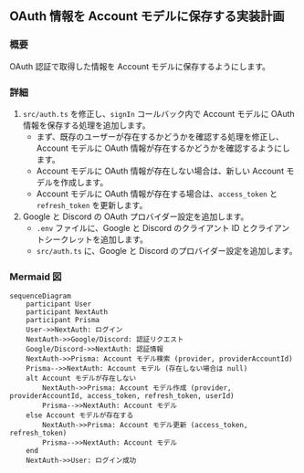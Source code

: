 ## OAuth 情報を Account モデルに保存する実装計画

 ### 概要

 OAuth 認証で取得した情報を Account モデルに保存するようにします。

 ### 詳細

 1.  `src/auth.ts` を修正し、`signIn` コールバック内で Account モデルに OAuth 情報を保存する処理を追加します。
     *   まず、既存のユーザーが存在するかどうかを確認する処理を修正し、Account モデルに OAuth 情報が存在するかどうかを確認するようにします。
     *   Account モデルに OAuth 情報が存在しない場合は、新しい Account モデルを作成します。
     *   Account モデルに OAuth 情報が存在する場合は、`access_token` と `refresh_token` を更新します。
 2.  Google と Discord の OAuth プロバイダー設定を追加します。
     *   `.env` ファイルに、Google と Discord のクライアント ID とクライアントシークレットを追加します。
     *   `src/auth.ts` に、Google と Discord のプロバイダー設定を追加します。

 ### Mermaid 図

 ```mermaid
 sequenceDiagram
     participant User
     participant NextAuth
     participant Prisma
     User->>NextAuth: ログイン
     NextAuth->>Google/Discord: 認証リクエスト
     Google/Discord->>NextAuth: 認証情報
     NextAuth->>Prisma: Account モデル検索 (provider, providerAccountId)
     Prisma-->>NextAuth: Account モデル (存在しない場合は null)
     alt Account モデルが存在しない
         NextAuth->>Prisma: Account モデル作成 (provider, providerAccountId, access_token, refresh_token, userId)
         Prisma-->>NextAuth: Account モデル
     else Account モデルが存在する
         NextAuth->>Prisma: Account モデル更新 (access_token, refresh_token)
         Prisma-->>NextAuth: Account モデル
     end
     NextAuth->>User: ログイン成功